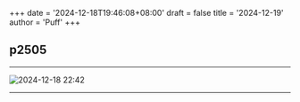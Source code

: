 +++
date = '2024-12-18T19:46:08+08:00'
draft = false
title = '2024-12-19'
author = 'Puff'
+++

## p2505

---

![2024-12-18 22:42](/images/2024-12-18-22-42-49.png)

---
